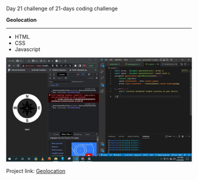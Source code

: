 
Day 21 challenge of 21-days coding challenge

**Geolocation**
****

* HTML
* CSS
* Javascript

![Day 21 Challenge](./geolocation.jpg "Slide In")



Project link: [Geolocation](https://smtoyedeji.github.io/geolocation/)


